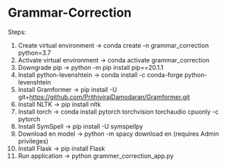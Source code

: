 # Grammar-Correction

Steps:
1. Create virtual environment -> conda create -n grammar_correction python=3.7
2. Activate virtual environment -> conda activate grammar_correction
3. Downgrade pip -> python -m pip install pip==20.1.1
4. Install python-levenshtein -> conda install -c conda-forge python-levenshtein
5. Install Gramformer -> pip install -U git+https://github.com/PrithivirajDamodaran/Gramformer.git
6. Install NLTK -> pip install nltk
7. Install torch -> conda install pytorch torchvision torchaudio cpuonly -c pytorch
8. Install SymSpell -> pip install -U symspellpy
9. Download en model -> python -m spacy download en (requires Admin privileges)
10. Install Flask -> pip install Flask
11. Run application -> python grammer_correction_app.py